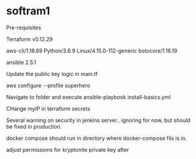 # softram1

Pre-requisites

Terraform v0.12.29

aws-cli/1.18.69 Python/3.6.9 Linux/4.15.0-112-generic botocore/1.16.19

ansible 2.5.1

Update the public key logic in main.tf

aws configure --profile superhero

Navigate to folder and execute ansible-playbook install-basics.yml

CHange myIP in terraform secrets

Several warning on security in jenkins server.. ignoring for now, but should be fixed in production.

docker compose should run in directory where docker-compose fils is in.

adjust permissions for kryptonite private key after
